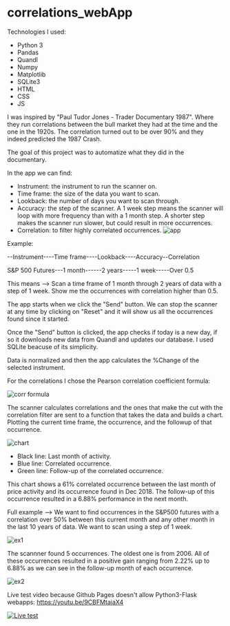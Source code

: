 # correlations_webApp

 Technologies I used: 
- Python 3
- Pandas
- Quandl
- Numpy
- Matplotlib
- SQLite3
- HTML
- CSS
- JS

I was inspired by "Paul Tudor Jones - Trader Documentary 1987". Where they run correlations between the bull market they had at the time and the one in the 1920s. The correlation turned out to be over 90% and they indeed predicted the 1987 Crash.

The goal of this project was to automatize what they did in the documentary. 

In the app we can find:
- Instrument: the instrument to run the scanner on.
- Time frame: the size of the data you want to scan. 
- Lookback: the number of days you want to scan through.
- Accuracy: the step of the scanner. A 1 week step means the scanner will loop with more frequency than with a 1 month step. A shorter step makes the scanner run slower, but could result in more occurrences.
- Correlation: to filter highly correlated occurrences.
![app](https://github.com/3dvg/correlations_webApp/blob/master/imgs/app.png)

Example:

--Instrument----Time frame----Lookback----Accuracy--Correlation
  
S&P 500 Futures---1 month------2 years-----1 week-----Over 0.5

This means --> Scan a time frame of 1 month through 2 years of data with a step of 1 week. Show me the occurrences with correlation higher than 0.5.

The app starts when we click the "Send" button. We can stop the scanner at any time by clicking on "Reset" and it will show us all the occurrences found since it started.

Once the "Send" button is clicked, the app checks if today is a new day, if so it downloads new data from Quandl and updates our database. I used SQLite beacuse of its simplicity.

Data is normalized and then the app calculates the %Change of the selected instrument.

For the correlations I chose the Pearson correlation coefficient formula:

![corr formula](https://github.com/3dvg/correlations_webApp/blob/master/imgs/pearson.svg)

The scanner calculates correlations and the ones that make the cut with the correlation filter are sent to a function that takes the data and builds a chart. Plotting the current time frame, the occurrence, and the followup of that occurrence.

![chart](https://github.com/3dvg/correlations_webApp/blob/master/imgs/chart.png)

- Black line: Last month of activity. 
- Blue line: Correlated occurrence.
- Green line: Follow-up of the correlated occurrence. 

This chart shows a 61% correlated occurrence between the last month of price activity and its occurrence found in Dec 2018. The follow-up of this occurrence resulted in a 6.88% performance in the next month. 

Full example --> 
We want to find occurrences in the S&P500 futures with a correlation over 50% between this current month and any other month in the last 10 years of data. We want to scan using a step of 1 week.

![ex1](https://github.com/3dvg/correlations_webApp/blob/master/imgs/ex1.png)

The scannner found 5 occurrences. The oldest one is from 2006. All of these occurrences resulted in a positive gain ranging from 2.22% up to 6.88% as we can see in the follow-up month of each occurrence.

![ex2](https://github.com/3dvg/correlations_webApp/blob/master/imgs/ex2.png)

Live test video because Github Pages doesn't allow Python3-Flask webapps: 
https://youtu.be/9CBFMtaiaX4

[![Live test](https://img.youtube.com/vi/9CBFMtaiaX4/0.jpg)](https://youtu.be/9CBFMtaiaX4)


